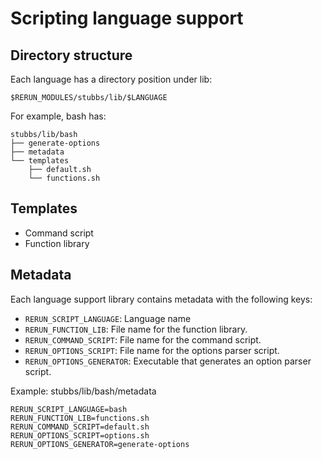# Scripting language support

## Directory structure

Each language has a directory position under lib:

    $RERUN_MODULES/stubbs/lib/$LANGUAGE
    
For example, bash has:

    stubbs/lib/bash
    ├── generate-options
    ├── metadata
    └── templates
        ├── default.sh
        └── functions.sh
    
## Templates

* Command script
* Function library
    
## Metadata

Each language support library contains metadata with the following keys:

* `RERUN_SCRIPT_LANGUAGE`: Language name
* `RERUN_FUNCTION_LIB`: File name for the function library.
* `RERUN_COMMAND_SCRIPT`: File name for the command script.
* `RERUN_OPTIONS_SCRIPT`: File name for the options parser script.
* `RERUN_OPTIONS_GENERATOR`: Executable that generates an option parser script.

Example: stubbs/lib/bash/metadata

    RERUN_SCRIPT_LANGUAGE=bash
    RERUN_FUNCTION_LIB=functions.sh
    RERUN_COMMAND_SCRIPT=default.sh
    RERUN_OPTIONS_SCRIPT=options.sh
    RERUN_OPTIONS_GENERATOR=generate-options

    
